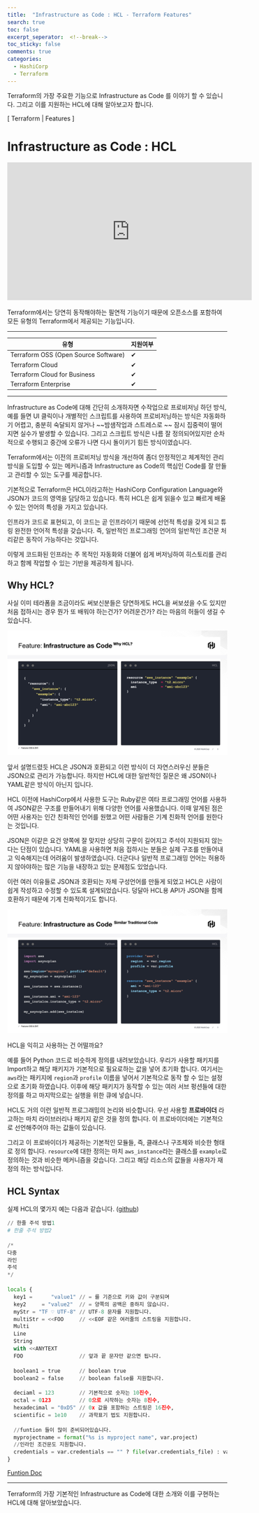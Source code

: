 ```yaml
---
title:  "Infrastructure as Code : HCL - Terraform Features"
search: true
toc: false
excerpt_seperator:  <!--break-->
toc_sticky: false
comments: true
categories: 
  - HashiCorp
  - Terraform
---
```


<!--break-->

Terraform의 가장 주요한 기능으로 Infrastructure as Code 를 이야기 할 수 있습니다. 그리고 이를 지원하는 HCL에 대해 알아보고자 합니다.



[ Terraform | Features ]

# Infrastructure as Code : HCL

<iframe width="560" height="315" src="https://www.youtube.com/embed/pSPZQdpWWjs" frameborder="0" allow="accelerometer; autoplay; encrypted-media; gyroscope; picture-in-picture" allowfullscreen></iframe>

Terraform에서는 당연히 동작해야하는 필연적 기능이기 때문에 오픈소스를 포함하여 모든 유형의 Terraform에서 제공되는 기능입니다.

---

| 유형                                 | 지원여부 |
| ------------------------------------ | -------- |
| Terraform OSS (Open Source Software) | ✔︎        |
| Terraform Cloud                      | ✔︎        |
| Terraform Cloud for Business         | ✔︎        |
| Terraform Enterprise                 | ✔︎        |

---

Infrastructure as Code에 대해 간단히 소개하자면 수작업으로 프로비저닝 하던 방식, 예를 들면 UI 클릭이나 개별적인 스크립트를 사용하여 프로비저닝하는 방식은 자동화하기 어렵고, 충분히 숙달되지 않거나 ~~밤샘작업과 스트레스로 ~~ 잠시 집중력이 떨어지면 실수가 발생할 수 있습니다. 그리고 스크립트 방식은 나름 잘 정의되어있지만 순차적으로 수행되고 중간에 오류가 나면 다시 돌이키기 힘든 방식이였습니다.

Terraform에서는 이전의 프로비저닝 방식을 개선하여 좀더 안정적인고 체계적인 관리 방식을 도입할 수 있는 메커니즘과 Infrastructure as Code의 핵심인 Code를 잘 만들고 관리할 수 있는 도구를 제공합니다.

기본적으로 Terraform은 HCL이라고하는 HashiCorp Configuration Language와 JSON가 코드의 영역을 담당하고 있습니다. 특히 HCL은 쉽게 읽을수 있고 빠르게 배울 수 있는 언어의 특성을 가지고 있습니다.

인프라가 코드로 표현되고, 이 코드는 곧 인프라이기 때문에 선언적 특성을 갖게 되고 튜링 완전한 언어적 특성을 갖습니다. 즉, 일반적인 프로그래밍 언어의 일반적인 조건문 처리같은 동작이 가능하다는 것입니다.

이렇게 코드화된 인프라는 주 목적인 자동화와 더불어 쉽게 버저닝하여 히스토리를 관리하고 함께 작업할 수 있는 기반을 제공하게 됩니다.



## Why HCL?

사실 이미 테라폼을 조금이라도 써보신분들은 당연하게도 HCL을 써보셨을 수도 있지만 처음 접하시는 경우 뭔가 또 배워야 하는건가? 어려운건가? 라는 마음의 허들이 생길 수 있습니다.

![Terraform_Features_Master(KR) - Google Slides 2020-07-14 22-27-59](https://raw.githubusercontent.com/Great-Stone/images/master/uPic/Terraform_Features_Master%28KR%29%20-%20Google%20Slides%202020-07-14%2022-27-59.png)

앞서 설명드렸듯 HCL은 JSON과 호환되고 이런 방식이 더 자연스러우신 분들은 JSON으로 관리가 가능합니다. 하지만 HCL에 대한 일반적인 질문은 왜 JSON이나 YAML같은 방식이 아닌지 입니다.

HCL 이전에 HashiCorp에서 사용한 도구는 Ruby같은 여타 프로그래밍 언어를 사용하여 JSON같은 구조를 만들어내기 위해 다양한 언어를 사용했습니다. 이때 알게된 점은 어떤 사용자는 인간 친화적인 언어를 원했고 어떤 사람들은 기계 친화적 언어를 원한다는 것입니다.

JSON은 이같은 요건 양쪽에 잘 맞지만 상당히 구문이 길어지고 주석이 지원되지 않는 다는 단점이 있습니다. YAML을 사용하면 처음 접하시는 분들은 실제 구조를 만들어내고 익숙해지는데 어려움이 발생하였습니다. 더군다나 일반적 프로그래밍 언어는 허용하지 않아야하는 많은 기능을 내장하고 있는 문제점도 있었습니다.

이런 여러 이유들로 JSON과 호환되는 자체 구성언어를 만들게 되었고 HCL은 사람이 쉽게 작성하고 수정할 수 있도록 설계되었습니다. 덩달아 HCL용 API가 JSON을 함께 호환하기 때문에 기계 친화적이기도 합니다.

![Terraform_Features_Master(KR) - Google Slides 2020-07-14 22-28-30](https://raw.githubusercontent.com/Great-Stone/images/master/uPic/Terraform_Features_Master%28KR%29%20-%20Google%20Slides%202020-07-14%2022-28-30.png)

HCL을 익히고 사용하는 건 어떨까요?

예를 들어 Python 코드로 비슷하게 정의를 내려보았습니다. 우리가 사용할 패키지를 Import하고 해당 패키지가 기본적으로 필요로하는 값을 넣어 초기화 합니다. 여기서는 `aws`라는 패키지에 `region`과 `profile` 이름을 넣어서 기본적으로 동작 할 수 있는 설정으로 초기화 하였습니다. 이후에 해당 패키지가 동작할 수 있는 여러 서브 펑션들에 대한 정의를 하고 마지막으로는 실행을 위한 큐에 넣습니다.

HCL도 거의 이런 일반적 프로그래밍의 논리와 비슷합니다. 우선 사용할 **프로바이더** 라고하는 마치 라이브러리나 패키지 같은 것을 정의 합니다. 이 프로바이더에는 기본적으로 선언해주어야 하는 값들이 있습니다.

그리고 이 프로바이더가 제공하는 기본적인 모듈들, 즉, 클래스나 구조체와 비슷한 형태로 정의 합니다. `resource`에 대한 정의는 마치 `aws_instance`라는 클래스를 `example`로 정의하는 것과 비슷한 메커니즘을 갖습니다. 그리고 해당 리소스의 값들을 사용자가 재정의 하는 방식입니다.



## HCL Syntax

실제 HCL의 몇가지 예는 다음과 같습니다. ([github](https://github.com/hashicorp/hcl))

```python
// 한줄 주석 방법1
# 한줄 주석 방법2

/*
다중
라인
주석
*/

locals {
  key1 =      "value1" // = 를 기준으로 키와 값이 구분되며
  key2     = "value2"  // = 양쪽의 공백은 중하지 않습니다.
  myStr = "TF ♡ UTF-8" // UTF-8 문자를 지원합니다.
  multiStr = <<FOO     // <<EOF 같은 여러줄의 스트링을 지원합니다.
  Multi
  Line
  String
  with <<ANYTEXT
  FOO                  // 앞과 끝 문자만 같으면 됩니다.
  
  boolean1 = true      // boolean true
  boolean2 = false     // boolean false를 지원합니다.

  deciaml = 123        // 기본적으로 숫자는 10진수,
  octal = 0123         // 0으로 시작하는 숫자는 8진수,
  hexadecimal = "0xD5" // 0x 값을 포함하는 스트링은 16진수,
  scientific = 1e10    // 과학표기 법도 지원합니다.

  //funtion 들이 많이 준비되어있습니다.
  myprojectname = format("%s is myproject name", var.project)
  //인라인 조건문도 지원합니다.
  credentials = var.credentials == "" ? file(var.credentials_file) : var.credentials
}
```

[Funtion Doc](https://www.terraform.io/docs/configuration/functions.html)

---

Terraform의 가장 기본적인 Infrastructure as Code에 대한 소개와 이를 구현하는 HCL에 대해 알아보았습니다.

